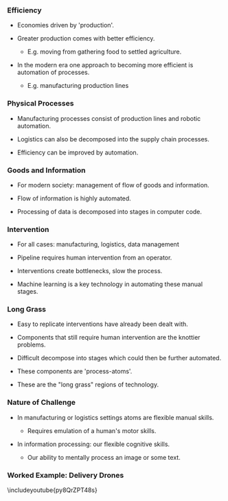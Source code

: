 ### Efficiency

* Economies driven by 'production'.

* Greater production comes with better efficiency.

    * E.g. moving from gathering food to settled agriculture.

* In the modern era one approach to becoming more efficient is automation of processes.

    *  E.g. manufacturing production lines

### Physical Processes

* Manufacturing processes consist of production lines and robotic automation.

* Logistics can also be decomposed into the supply chain processes.

* Efficiency can be improved by automation.

### Goods and Information

* For modern society: management of flow of goods and  information.

* Flow of information is highly automated.

* Processing of data is decomposed into stages in computer code. 

### Intervention

* For all cases:  manufacturing, logistics, data management

* Pipeline requires human intervention from an operator.

* Interventions create bottlenecks, slow the process.

* Machine learning is a key technology in automating these manual stages.

### Long Grass

* Easy to replicate interventions have already been dealt with.

* Components that still require human intervention are the knottier problems.

* Difficult decompose into stages which could then be further automated.

* These components are 'process-atoms'.

* These are the "long grass" regions of technology.

### Nature of Challenge

*  In manufacturing or logistics settings atoms are flexible manual skills.

    * Requires emulation of a human's motor skills.

* In information processing: our flexible cognitive skills.

    * Our ability to mentally process an image or some text. 

### Worked Example: Delivery Drones

\includeyoutube{py8QrZPT48s}
